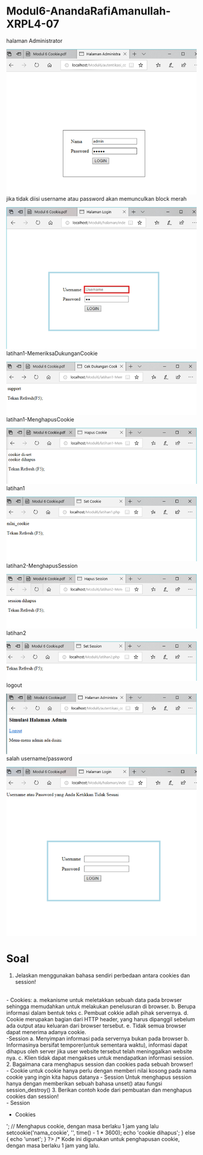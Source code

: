 # Modul6-AnandaRafiAmanullah-XRPL4-07
halaman Administrator

![altext](https://github.com/Anandarafi/Modul6-AnandaRafiAmanullah-XRPL4-07/blob/master/halaman%20administrator.PNG)
jika tidak diisi username atau password akan memunculkan block merah

![altext](https://github.com/Anandarafi/Modul6-AnandaRafiAmanullah-XRPL4-07/blob/master/jika%20tidak%20diisi%20username%20atau%20password%20akan%20memunculkan%20block%20merah.PNG)
latihan1-MemeriksaDukunganCookie

![altext](https://github.com/Anandarafi/Modul6-AnandaRafiAmanullah-XRPL4-07/blob/master/latihan1-MemeriksaDukunganCookie.PNG)
latihan1-MenghapusCookie

![altext](https://github.com/Anandarafi/Modul6-AnandaRafiAmanullah-XRPL4-07/blob/master/latihan1-MenghapusCookie.PNG)
latihan1

![altext](https://github.com/Anandarafi/Modul6-AnandaRafiAmanullah-XRPL4-07/blob/master/latihan1.PNG)
latihan2-MenghapusSession

![altext](https://github.com/Anandarafi/Modul6-AnandaRafiAmanullah-XRPL4-07/blob/master/latihan2-MenghapusSession.PNG)
latihan2

![altext](https://github.com/Anandarafi/Modul6-AnandaRafiAmanullah-XRPL4-07/blob/master/latihan2.PNG)
logout

![altext](https://github.com/Anandarafi/Modul6-AnandaRafiAmanullah-XRPL4-07/blob/master/logour.PNG)
salah username/password

![altext](https://github.com/Anandarafi/Modul6-AnandaRafiAmanullah-XRPL4-07/blob/master/salah.PNG)

# Soal


1. Jelaskan menggunakan bahasa sendiri perbedaan antara cookies dan session!
<br>
  - Cookies:
  a. mekanisme untuk meletakkan sebuah data pada browser sehingga memudahkan untuk melakukan penelusuran di browser.
  b. Berupa informasi dalam bentuk teks
  c. Pembuat cokkie adlah pihak servernya.
  d. Cookie merupakan bagian dari HTTP header, yang harus dipanggil sebelum ada output atau keluaran dari browser tersebut.
  e. Tidak semua browser dapat menerima adanya cookie.
  <br>
  -Session
  a. Menyimpan informasi pada servernya bukan pada browser
  b. Informasinya bersifat temporer(untuk sementara waktu), informasi dapat dihapus oleh server jika user website tersebut telah    meninggalkan website nya.
  c. Klien tidak dapat mengakses untuk mendapatkan informasi session.
  <br>
2. Bagaimana cara menghapus session dan cookies pada sebuah browser! 
<br>
 - Cookie
  untuk cookie hanya perlu dengan memberi nilai kosong pada nama cookie yang ingin kita hapus datanya
 - Session
  Untuk menghapus session hanya dengan memberikan sebuah bahasa unset() atau fungsi session_destroy()
  3. Berikan contoh kode dari pembuatan dan menghapus cookies dan session!
<br>
  - Session
  <?php
    session_start(); /* Kode ini digunakan untuk pembuatan session
  ?>
 
  <?php
    session_destroy(); /* Kode ini digunakan untuk penghapusan session
  ?>
  
  - Cookies
  
  <?php
  setcookie('nama_cookie', 'nilai_cookie'); /*Kode ini digunakan untuk pembuatan cookie */
  ?>
  
  <?php
  if (isset($_COOKIE['nama_cookie'])) {
echo 'cookie di-set <br />';
// Menghapus cookie, dengan masa berlaku 1 jam yang lalu setcookie('nama_cookie',
'', time() - 1 * 3600);
echo 'cookie dihapus';
} else {
echo 'unset';
} ?> /* Kode ini digunakan untuk penghapusan cookie, dengan masa berlaku 1 jam yang lalu.
  
